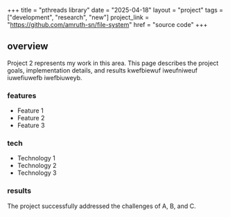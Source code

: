 +++
title = "pthreads library"
date = "2025-04-18"
layout = "project"
tags = ["development", "research", "new"]
project_link = "https://github.com/amruth-sn/file-system"
href = "source code"
+++

## overview

Project 2 represents my work in this area. This page describes the project goals, implementation details, and results kwefbiewuf iweufniweuf iuwefiuwefb iwefbiuweyb.

### features

- Feature 1
- Feature 2
- Feature 3

### tech

- Technology 1
- Technology 2
- Technology 3

### results

The project successfully addressed the challenges of A, B, and C. 